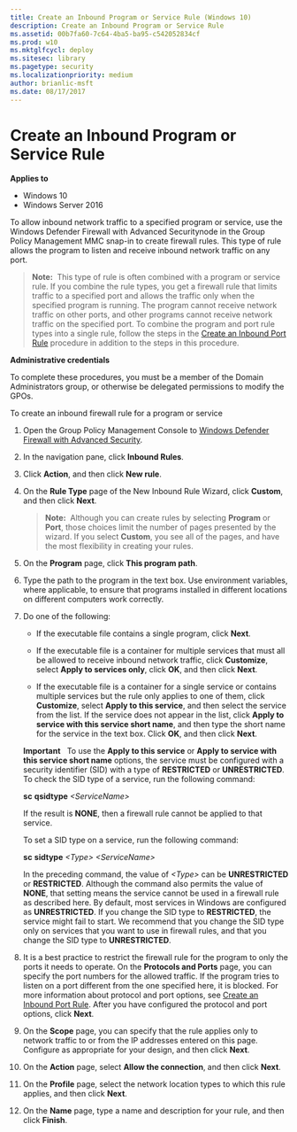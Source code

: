 ```yaml
---
title: Create an Inbound Program or Service Rule (Windows 10)
description: Create an Inbound Program or Service Rule
ms.assetid: 00b7fa60-7c64-4ba5-ba95-c542052834cf
ms.prod: w10
ms.mktglfcycl: deploy
ms.sitesec: library
ms.pagetype: security
ms.localizationpriority: medium
author: brianlic-msft
ms.date: 08/17/2017
---
```


# Create an Inbound Program or Service Rule

**Applies to**
-   Windows 10
-   Windows Server 2016

To allow inbound network traffic to a specified program or service, use the Windows Defender Firewall with Advanced Securitynode in the Group Policy Management MMC snap-in to create firewall rules. This type of rule allows the program to listen and receive inbound network traffic on any port.

>**Note:**  This type of rule is often combined with a program or service rule. If you combine the rule types, you get a firewall rule that limits traffic to a specified port and allows the traffic only when the specified program is running. The program cannot receive network traffic on other ports, and other programs cannot receive network traffic on the specified port. To combine the program and port rule types into a single rule, follow the steps in the [Create an Inbound Port Rule](create-an-inbound-port-rule.md) procedure in addition to the steps in this procedure.

**Administrative credentials**

To complete these procedures, you must be a member of the Domain Administrators group, or otherwise be delegated permissions to modify the GPOs.

To create an inbound firewall rule for a program or service

1. Open the Group Policy Management Console to [Windows Defender Firewall with Advanced Security](open-the-group-policy-management-console-to-windows-firewall-with-advanced-security.md).

2.  In the navigation pane, click **Inbound Rules**.

3.  Click **Action**, and then click **New rule**.

4.  On the **Rule Type** page of the New Inbound Rule Wizard, click **Custom**, and then click **Next**.

    >**Note:**  Although you can create rules by selecting **Program** or **Port**, those choices limit the number of pages presented by the wizard. If you select **Custom**, you see all of the pages, and have the most flexibility in creating your rules.

5.  On the **Program** page, click **This program path**.

6.  Type the path to the program in the text box. Use environment variables, where applicable, to ensure that programs installed in different locations on different computers work correctly.

7.  Do one of the following:

    -   If the executable file contains a single program, click **Next**.

    -   If the executable file is a container for multiple services that must all be allowed to receive inbound network traffic, click **Customize**, select **Apply to services only**, click **OK**, and then click **Next**.

    -   If the executable file is a container for a single service or contains multiple services but the rule only applies to one of them, click **Customize**, select **Apply to this service**, and then select the service from the list. If the service does not appear in the list, click **Apply to service with this service short name**, and then type the short name for the service in the text box. Click **OK**, and then click **Next**.

    **Important**  
    To use the **Apply to this service** or **Apply to service with this service short name** options, the service must be configured with a security identifier (SID) with a type of **RESTRICTED** or **UNRESTRICTED**. To check the SID type of a service, run the following command:

    **sc** **qsidtype** *&lt;ServiceName&gt;*

    If the result is **NONE**, then a firewall rule cannot be applied to that service.

    To set a SID type on a service, run the following command:

    **sc** **sidtype** *&lt;Type&gt; &lt;ServiceName&gt;*

    In the preceding command, the value of *&lt;Type&gt;* can be **UNRESTRICTED** or **RESTRICTED**. Although the command also permits the value of **NONE**, that setting means the service cannot be used in a firewall rule as described here. By default, most services in Windows are configured as **UNRESTRICTED**. If you change the SID type to **RESTRICTED**, the service might fail to start. We recommend that you change the SID type only on services that you want to use in firewall rules, and that you change the SID type to **UNRESTRICTED**.

8.  It is a best practice to restrict the firewall rule for the program to only the ports it needs to operate. On the **Protocols and Ports** page, you can specify the port numbers for the allowed traffic. If the program tries to listen on a port different from the one specified here, it is blocked. For more information about protocol and port options, see [Create an Inbound Port Rule](create-an-inbound-port-rule.md). After you have configured the protocol and port options, click **Next**.

9.  On the **Scope** page, you can specify that the rule applies only to network traffic to or from the IP addresses entered on this page. Configure as appropriate for your design, and then click **Next**.

10. On the **Action** page, select **Allow the connection**, and then click **Next**.

11. On the **Profile** page, select the network location types to which this rule applies, and then click **Next**.

12. On the **Name** page, type a name and description for your rule, and then click **Finish**.
